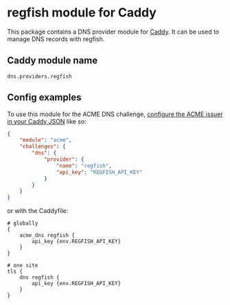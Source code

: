 regfish module for Caddy
===========================

This package contains a DNS provider module for [Caddy](https://github.com/caddyserver/caddy). It can be used to manage DNS records with regfish.

## Caddy module name

```
dns.providers.regfish
```

## Config examples

To use this module for the ACME DNS challenge, [configure the ACME issuer in your Caddy JSON](https://caddyserver.com/docs/json/apps/tls/automation/policies/issuer/acme/) like so:

```json
{
	"module": "acme",
	"challenges": {
		"dns": {
			"provider": {
				"name": "regfish",
				"api_key": "REGFISH_API_KEY"
			}
		}
	}
}
```

or with the Caddyfile:

```
# globally
{
	acme_dns regfish {
		api_key {env.REGFISH_API_KEY}
	}
}
```

```
# one site
tls {
	dns regfish {
		api_key {env.REGFISH_API_KEY}
	}
}
```
